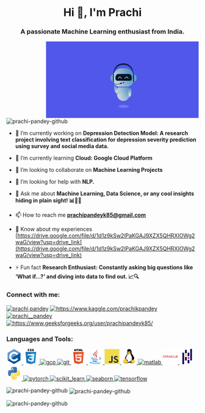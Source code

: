 <h1 align="center">Hi 👋, I'm Prachi</h1>
<h3 align="center">A passionate Machine Learning enthusiast from India.</h3>

<img align="right" alt="coding" width = "400" height = "200" src = "graphic_01-2.gif">

<p align="left"> <img src="https://komarev.com/ghpvc/?username=prachi-pandey-github&label=Profile%20views&color=0e75b6&style=flat" alt="prachi-pandey-github" /> </p>



- 🔭 I’m currently working on **Depression Detection Model: A research project involving text classification for depression severity prediction using survey and social media data.**

- 🌱 I’m currently learning **Cloud: Google Cloud Platform**

- 👯 I’m looking to collaborate on **Machine Learning Projects**

- 🤝 I’m looking for help with **NLP.**

- 💬 Ask me about **Machine Learning, Data Science, or any cool insights hiding in plain sight! 📊🕵️‍♂️**

- 📫 How to reach me **prachipandeyk85@gmail.com**

- 📄 Know about my experiences [https://drive.google.com/file/d/1d1z9kSw2lPaKGAJ9XZX5QHRXIOWg2waG/view?usp=drive_link](https://drive.google.com/file/d/1d1z9kSw2lPaKGAJ9XZX5QHRXIOWg2waG/view?usp=drive_link)

- ⚡ Fun fact **Research Enthusiast: Constantly asking big questions like ‘What if…?’ and diving into data to find out. 📈🔍**

<h3 align="left">Connect with me:</h3>
<p align="left">
<a href="https://linkedin.com/in/prachi pandey" target="blank"><img align="center" src="https://raw.githubusercontent.com/rahuldkjain/github-profile-readme-generator/master/src/images/icons/Social/linked-in-alt.svg" alt="prachi pandey" height="30" width="40" /></a>
<a href="https://kaggle.com/https://www.kaggle.com/prachikpandey" target="blank"><img align="center" src="https://raw.githubusercontent.com/rahuldkjain/github-profile-readme-generator/master/src/images/icons/Social/kaggle.svg" alt="https://www.kaggle.com/prachikpandey" height="30" width="40" /></a>
<a href="https://www.leetcode.com/prachi__pandey" target="blank"><img align="center" src="https://raw.githubusercontent.com/rahuldkjain/github-profile-readme-generator/master/src/images/icons/Social/leet-code.svg" alt="prachi__pandey" height="30" width="40" /></a>
<a href="https://auth.geeksforgeeks.org/user/https://www.geeksforgeeks.org/user/prachipandeyk85/" target="blank"><img align="center" src="https://raw.githubusercontent.com/rahuldkjain/github-profile-readme-generator/master/src/images/icons/Social/geeks-for-geeks.svg" alt="https://www.geeksforgeeks.org/user/prachipandeyk85/" height="30" width="40" /></a>
</p>

<h3 align="left">Languages and Tools:</h3>
<p align="left"> <a href="https://www.cprogramming.com/" target="_blank" rel="noreferrer"> <img src="https://raw.githubusercontent.com/devicons/devicon/master/icons/c/c-original.svg" alt="c" width="40" height="40"/> </a> <a href="https://www.w3schools.com/css/" target="_blank" rel="noreferrer"> <img src="https://raw.githubusercontent.com/devicons/devicon/master/icons/css3/css3-original-wordmark.svg" alt="css3" width="40" height="40"/> </a> <a href="https://cloud.google.com" target="_blank" rel="noreferrer"> <img src="https://www.vectorlogo.zone/logos/google_cloud/google_cloud-icon.svg" alt="gcp" width="40" height="40"/> </a> <a href="https://git-scm.com/" target="_blank" rel="noreferrer"> <img src="https://www.vectorlogo.zone/logos/git-scm/git-scm-icon.svg" alt="git" width="40" height="40"/> </a> <a href="https://www.w3.org/html/" target="_blank" rel="noreferrer"> <img src="https://raw.githubusercontent.com/devicons/devicon/master/icons/html5/html5-original-wordmark.svg" alt="html5" width="40" height="40"/> </a> <a href="https://www.java.com" target="_blank" rel="noreferrer"> <img src="https://raw.githubusercontent.com/devicons/devicon/master/icons/java/java-original.svg" alt="java" width="40" height="40"/> </a> <a href="https://developer.mozilla.org/en-US/docs/Web/JavaScript" target="_blank" rel="noreferrer"> <img src="https://raw.githubusercontent.com/devicons/devicon/master/icons/javascript/javascript-original.svg" alt="javascript" width="40" height="40"/> </a> <a href="https://www.linux.org/" target="_blank" rel="noreferrer"> <img src="https://raw.githubusercontent.com/devicons/devicon/master/icons/linux/linux-original.svg" alt="linux" width="40" height="40"/> </a> <a href="https://www.mathworks.com/" target="_blank" rel="noreferrer"> <img src="https://upload.wikimedia.org/wikipedia/commons/2/21/Matlab_Logo.png" alt="matlab" width="40" height="40"/> </a> <a href="https://www.oracle.com/" target="_blank" rel="noreferrer"> <img src="https://raw.githubusercontent.com/devicons/devicon/master/icons/oracle/oracle-original.svg" alt="oracle" width="40" height="40"/> </a> <a href="https://pandas.pydata.org/" target="_blank" rel="noreferrer"> <img src="https://raw.githubusercontent.com/devicons/devicon/2ae2a900d2f041da66e950e4d48052658d850630/icons/pandas/pandas-original.svg" alt="pandas" width="40" height="40"/> </a> <a href="https://www.python.org" target="_blank" rel="noreferrer"> <img src="https://raw.githubusercontent.com/devicons/devicon/master/icons/python/python-original.svg" alt="python" width="40" height="40"/> </a> <a href="https://pytorch.org/" target="_blank" rel="noreferrer"> <img src="https://www.vectorlogo.zone/logos/pytorch/pytorch-icon.svg" alt="pytorch" width="40" height="40"/> </a> <a href="https://scikit-learn.org/" target="_blank" rel="noreferrer"> <img src="https://upload.wikimedia.org/wikipedia/commons/0/05/Scikit_learn_logo_small.svg" alt="scikit_learn" width="40" height="40"/> </a> <a href="https://seaborn.pydata.org/" target="_blank" rel="noreferrer"> <img src="https://seaborn.pydata.org/_images/logo-mark-lightbg.svg" alt="seaborn" width="40" height="40"/> </a> <a href="https://www.tensorflow.org" target="_blank" rel="noreferrer"> <img src="https://www.vectorlogo.zone/logos/tensorflow/tensorflow-icon.svg" alt="tensorflow" width="40" height="40"/> </a> </p>

<p><img align="left" src="https://github-readme-stats.vercel.app/api/top-langs?username=prachi-pandey-github&show_icons=true&locale=en&layout=compact" alt="prachi-pandey-github" /></p>

<p>&nbsp;<img align="center" src="https://github-readme-stats.vercel.app/api?username=prachi-pandey-github&show_icons=true&locale=en" alt="prachi-pandey-github" /></p>

<p><img align="center" src="https://github-readme-streak-stats.herokuapp.com/?user=prachi-pandey-github&" alt="prachi-pandey-github" /></p>


